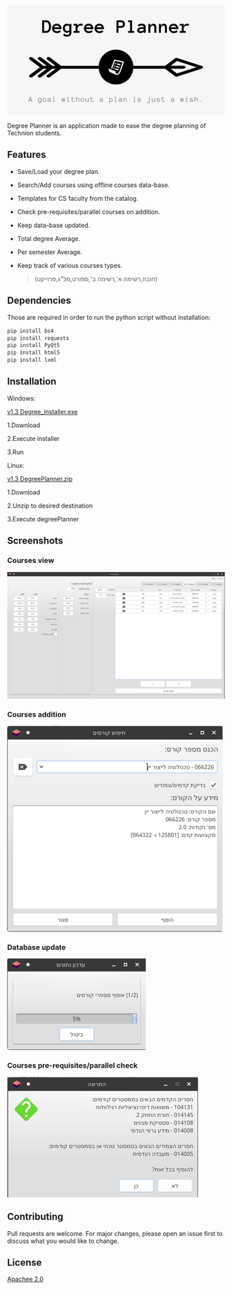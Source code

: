![](/images/github_cover.png)

Degree Planner is an application made to ease the degree planning of Technion students.

## Features

- Save/Load your degree plan.

- Search/Add courses using offline courses data-base.

- Templates for CS faculty from the catalog.

- Check pre-requisites/parallel courses on addition.

- Keep data-base updated.

- Total degree Average.

- Per semester Average.

- Keep track of various courses types.

    >(חובה,רשימה א',רשימה ב',ספורט,מל"ג,פרוייקט)
   
## Dependencies
Those are required in order to run the python script without installation:
```bash
pip install bs4
pip install requests
pip install PyQt5
pip install html5
pip install lxml
```

## Installation

Windows:

[v1.3 Degree_installer.exe](https://github.com/Vladimir-pa/Degree-Planer/releases/download/v1.3/dp_install.exe)

1.Download

2.Execute installer

3.Run

Linux:

[v1.3 DegreePlanner.zip](https://github.com/Vladimir-pa/Degree-Planer/releases/download/v1.3/degreePlanner.zip)

1.Download

2.Unzip to desired destination

3.Execute degreePlanner 

## Screenshots

### Courses view
![](/images/screen/screen_main_window.png)

### Courses addition
![](/images/screen/screen_search.png)

### Database update
![](/images/screen/screen_update.png)

### Courses pre-requisites/parallel check
![](/images/screen/screen_prereq.png)

## Contributing
Pull requests are welcome. For major changes, please open an issue first to discuss what you would like to change.


## License
[Apachee 2.0](https://www.apache.org/licenses/LICENSE-2.0.txt)

